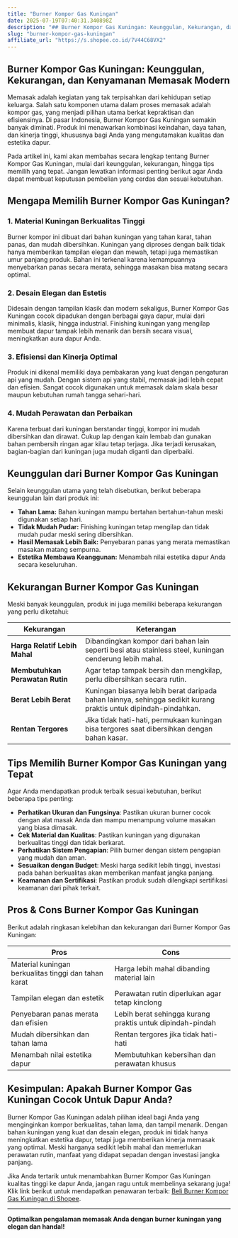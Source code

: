 ```yaml
---
title: "Burner Kompor Gas Kuningan"
date: 2025-07-19T07:40:31.340898Z
description: "## Burner Kompor Gas Kuningan: Keunggulan, Kekurangan, dan Kenyamanan Memasak Modern..."
slug: "burner-kompor-gas-kuningan"
affiliate_url: "https://s.shopee.co.id/7V44C68VX2"
---
```

## Burner Kompor Gas Kuningan: Keunggulan, Kekurangan, dan Kenyamanan Memasak Modern

Memasak adalah kegiatan yang tak terpisahkan dari kehidupan setiap keluarga. Salah satu komponen utama dalam proses memasak adalah kompor gas, yang menjadi pilihan utama berkat kepraktisan dan efisiensinya. Di pasar Indonesia, Burner Kompor Gas Kuningan semakin banyak diminati. Produk ini menawarkan kombinasi keindahan, daya tahan, dan kinerja tinggi, khususnya bagi Anda yang mengutamakan kualitas dan estetika dapur.

Pada artikel ini, kami akan membahas secara lengkap tentang Burner Kompor Gas Kuningan, mulai dari keunggulan, kekurangan, hingga tips memilih yang tepat. Jangan lewatkan informasi penting berikut agar Anda dapat membuat keputusan pembelian yang cerdas dan sesuai kebutuhan.

## Mengapa Memilih Burner Kompor Gas Kuningan?

### 1. Material Kuningan Berkualitas Tinggi

Burner kompor ini dibuat dari bahan kuningan yang tahan karat, tahan panas, dan mudah dibersihkan. Kuningan yang diproses dengan baik tidak hanya memberikan tampilan elegan dan mewah, tetapi juga memastikan umur panjang produk. Bahan ini terkenal karena kemampuannya menyebarkan panas secara merata, sehingga masakan bisa matang secara optimal.

### 2. Desain Elegan dan Estetis

Didesain dengan tampilan klasik dan modern sekaligus, Burner Kompor Gas Kuningan cocok dipadukan dengan berbagai gaya dapur, mulai dari minimalis, klasik, hingga industrial. Finishing kuningan yang mengilap membuat dapur tampak lebih menarik dan bersih secara visual, meningkatkan aura dapur Anda.

### 3. Efisiensi dan Kinerja Optimal

Produk ini dikenal memiliki daya pembakaran yang kuat dengan pengaturan api yang mudah. Dengan sistem api yang stabil, memasak jadi lebih cepat dan efisien. Sangat cocok digunakan untuk memasak dalam skala besar maupun kebutuhan rumah tangga sehari-hari.

### 4. Mudah Perawatan dan Perbaikan

Karena terbuat dari kuningan berstandar tinggi, kompor ini mudah dibersihkan dan dirawat. Cukup lap dengan kain lembab dan gunakan bahan pembersih ringan agar kilau tetap terjaga. Jika terjadi kerusakan, bagian-bagian dari kuningan juga mudah diganti dan diperbaiki.

## Keunggulan dari Burner Kompor Gas Kuningan

Selain keunggulan utama yang telah disebutkan, berikut beberapa keunggulan lain dari produk ini:

- **Tahan Lama:** Bahan kuningan mampu bertahan bertahun-tahun meski digunakan setiap hari.
- **Tidak Mudah Pudar:** Finishing kuningan tetap mengilap dan tidak mudah pudar meski sering dibersihkan.
- **Hasil Memasak Lebih Baik:** Penyebaran panas yang merata memastikan masakan matang sempurna.
- **Estetika Membawa Keanggunan:** Menambah nilai estetika dapur Anda secara keseluruhan.

## Kekurangan Burner Kompor Gas Kuningan

Meski banyak keunggulan, produk ini juga memiliki beberapa kekurangan yang perlu diketahui:

| **Kekurangan** | **Keterangan** |
|----------------|----------------|
| **Harga Relatif Lebih Mahal** | Dibandingkan kompor dari bahan lain seperti besi atau stainless steel, kuningan cenderung lebih mahal. |
| **Membutuhkan Perawatan Rutin** | Agar tetap tampak bersih dan mengkilap, perlu dibersihkan secara rutin. |
| **Berat Lebih Berat** | Kuningan biasanya lebih berat daripada bahan lainnya, sehingga sedikit kurang praktis untuk dipindah-pindahkan. |
| **Rentan Tergores** | Jika tidak hati-hati, permukaan kuningan bisa tergores saat dibersihkan dengan bahan kasar. |

## Tips Memilih Burner Kompor Gas Kuningan yang Tepat

Agar Anda mendapatkan produk terbaik sesuai kebutuhan, berikut beberapa tips penting:

- **Perhatikan Ukuran dan Fungsinya**: Pastikan ukuran burner cocok dengan alat masak Anda dan mampu menampung volume masakan yang biasa dimasak.
- **Cek Material dan Kualitas**: Pastikan kuningan yang digunakan berkualitas tinggi dan tidak berkarat.
- **Perhatikan Sistem Pengapian**: Pilih burner dengan sistem pengapian yang mudah dan aman.
- **Sesuaikan dengan Budget**: Meski harga sedikit lebih tinggi, investasi pada bahan berkualitas akan memberikan manfaat jangka panjang.
- **Keamanan dan Sertifikasi**: Pastikan produk sudah dilengkapi sertifikasi keamanan dari pihak terkait.

## Pros & Cons Burner Kompor Gas Kuningan

Berikut adalah ringkasan kelebihan dan kekurangan dari Burner Kompor Gas Kuningan:

| **Pros** | **Cons** |
|------------|-------------|
| Material kuningan berkualitas tinggi dan tahan karat | Harga lebih mahal dibanding material lain |
| Tampilan elegan dan estetik | Perawatan rutin diperlukan agar tetap kinclong |
| Penyebaran panas merata dan efisien | Lebih berat sehingga kurang praktis untuk dipindah-pindah |
| Mudah dibersihkan dan tahan lama | Rentan tergores jika tidak hati-hati |
| Menambah nilai estetika dapur | Membutuhkan kebersihan dan perawatan khusus |

## Kesimpulan: Apakah Burner Kompor Gas Kuningan Cocok Untuk Dapur Anda?

Burner Kompor Gas Kuningan adalah pilihan ideal bagi Anda yang menginginkan kompor berkualitas, tahan lama, dan tampil menarik. Dengan bahan kuningan yang kuat dan desain elegan, produk ini tidak hanya meningkatkan estetika dapur, tetapi juga memberikan kinerja memasak yang optimal. Meski harganya sedikit lebih mahal dan memerlukan perawatan rutin, manfaat yang didapat sepadan dengan investasi jangka panjang.

Jika Anda tertarik untuk menambahkan Burner Kompor Gas Kuningan kualitas tinggi ke dapur Anda, jangan ragu untuk membelinya sekarang juga! Klik link berikut untuk mendapatkan penawaran terbaik: [Beli Burner Kompor Gas Kuningan di Shopee](https://s.shopee.co.id/7V44C68VX2).

---

**Optimalkan pengalaman memasak Anda dengan burner kuningan yang elegan dan handal!**